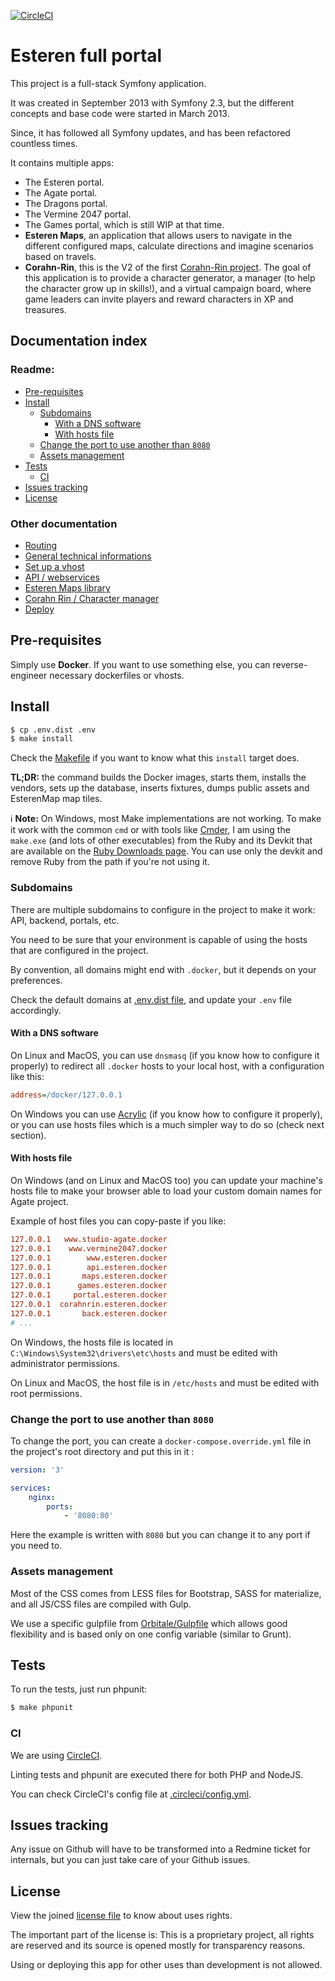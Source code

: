 
[![CircleCI](https://circleci.com/gh/Pierstoval/AgateApps.svg?style=svg&circle-token=9dd9f3351a54a5f47ce078a4ad2ce589dedec8d7)](https://circleci.com/gh/Pierstoval/AgateApps)


Esteren full portal
========================

This project is a full-stack Symfony application.

It was created in September 2013 with Symfony 2.3, but the different concepts and base code were started in March 2013.

Since, it has followed all Symfony updates, and has been refactored countless times.

It contains multiple apps:

* The Esteren portal.
* The Agate portal.
* The Dragons portal.
* The Vermine 2047 portal.
* The Games portal, which is still WIP at that time.
* **Esteren Maps**, an application that allows users to navigate in the different configured maps, calculate directions and
 imagine scenarios based on travels.
* **Corahn-Rin**, this is the V2 of the first [Corahn-Rin project](https://github.com/Esteren/CorahnRinV1). The goal of this
 application is to provide a character generator, a manager (to help the character grow up in skills!), and a virtual
 campaign board, where game leaders can invite players and reward characters in XP and treasures.

## Documentation index

### Readme:

* [Pre-requisites](#pre-requisites)
* [Install](#install)
  * [Subdomains](#subdomains)
    * [With a DNS software](#with-a-dns-software)
    * [With hosts file](#with-hosts-file)
  * [Change the port to use another than `8080`](#change-the-port-to-use-another-than-8080)
  * [Assets management](#assets-management)
* [Tests](#tests)
  * [CI](#ci)
* [Issues tracking](#issues-tracking)
* [License](#license)

### Other documentation

* [Routing](docs/routing.md)
* [General technical informations](docs/technical.md)
* [Set up a vhost](docs/vhosts.md)
* [API / webservices](docs/api.md)
* [Esteren Maps library](docs/maps.md)
* [Corahn Rin / Character manager](docs/character_manager.md)
* [Deploy](docs/deploy.md)

## Pre-requisites

Simply use **Docker**. If you want to use something else, you can reverse-engineer necessary dockerfiles or vhosts.

## Install

```bash
$ cp .env.dist .env
$ make install
```

Check the [Makefile](./Makefile#L22) if you want to know what this `install` target does.

**TL;DR:** the command builds the Docker images, starts them, installs the vendors, sets up the database, inserts
fixtures, dumps public assets and EsterenMap map tiles.

ℹ️ **Note:** On Windows, most Make implementations are not working. To make it work with the common `cmd` or with tools
like [Cmder](http://cmder.net), I am using the `make.exe` (and lots of other executables) from the Ruby and its Devkit
that are available on the [Ruby Downloads page](https://rubyinstaller.org/downloads/). You can use only the devkit and
remove Ruby from the path if you're not using it. 

### Subdomains

There are multiple subdomains to configure in the project to make it work: API, backend, portals, etc.

You need to be sure that your environment is capable of using the hosts that are configured in the project.

By convention, all domains might end with `.docker`, but it depends on your preferences.

Check the default domains at [.env.dist file](/.env.dist), and update your `.env` file accordingly.

#### With a DNS software

On Linux and MacOS, you can use `dnsmasq` (if you know how to configure it properly) to redirect all `.docker` hosts
to your local host, with a configuration like this:

```ini
address=/docker/127.0.0.1
```

On Windows you can use [Acrylic](http://mayakron.altervista.org/wikibase/show.php?id=AcrylicHome) (if you know how to
configure it properly), or you can use hosts files which is a much simpler way to do so (check next section).

#### With hosts file

On Windows (and on Linux and MacOS too) you can update your machine's hosts file to make your browser able to load your
custom domain names for Agate project.

Example of host files you can copy-paste if you like:

```ini
127.0.0.1   www.studio-agate.docker
127.0.0.1    www.vermine2047.docker
127.0.0.1        www.esteren.docker
127.0.0.1        api.esteren.docker
127.0.0.1       maps.esteren.docker
127.0.0.1      games.esteren.docker
127.0.0.1     portal.esteren.docker
127.0.0.1  corahnrin.esteren.docker
127.0.0.1       back.esteren.docker
# ...
```

On Windows, the hosts file is located in `C:\Windows\System32\drivers\etc\hosts` and must be edited with administrator
permissions.

On Linux and MacOS, the host file is in `/etc/hosts` and must be edited with root permissions.

### Change the port to use another than `8080`

To change the port, you can create a `docker-compose.override.yml` file in the project's root directory and put this in
it :

```yaml
version: '3'

services:
    nginx:
        ports:
            - '8080:80'
```

Here the example is written with `8080` but you can change it to any port if you need to.

### Assets management

Most of the CSS comes from LESS files for Bootstrap, SASS for materialize, and all JS/CSS files are compiled
with Gulp.

We use a specific gulpfile from [Orbitale/Gulpfile](https://github.com/Orbitale/Gulpfile) which allows good
flexibility and is based only on one config variable (similar to Grunt).

## Tests

To run the tests, just run phpunit:

```bash
$ make phpunit
```

### CI

We are using [CircleCI](https://circleci.com/gh/Pierstoval/AgateApps).

Linting tests and phpunit are executed there for both PHP and NodeJS.

You can check CircleCI's config file at [.circleci/config.yml](.circleci/config.yml).

## Issues tracking

Any issue on Github will have to be transformed into a Redmine ticket for internals, but you can just take care of your
Github issues.

## License

View the joined [license file](LICENSE) to know about uses rights.

The important part of the license is: This is a proprietary project, all rights are reserved and its source is opened
mostly for transparency reasons.

Using or deploying this app for other uses than development is not allowed. 
